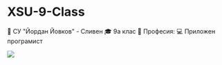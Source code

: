 # XSU-9-Class

:school: СУ "Йордан Йовков" - Сливен
:mortar_board: 9а клас
:construction_worker: Професия:
:computer: Приложен програмист

![](https://www.c-sharpcorner.com/article/what-is-version-control-git-vs-tfs/Images/DVC.PNG)
